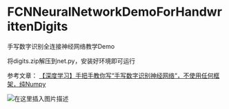 # FCNNeuralNetworkDemoForHandwrittenDigits
手写数字识别全连接神经网络教学Demo

将digits.zip解压到net.py，安装好环境即可运行

参考文章：
[【深度学习】手把手教你写“手写数字识别神经网络“，不使用任何框架，纯Numpy](https://blog.csdn.net/qq_42820594/article/details/110389718)

![在这里插入图片描述](https://img-blog.csdnimg.cn/20201130162233648.png?x-oss-process=image/watermark,type_ZmFuZ3poZW5naGVpdGk,shadow_10,text_aHR0cHM6Ly9ibG9nLmNzZG4ubmV0L3FxXzQyODIwNTk0,size_16,color_FFFFFF,t_70)
